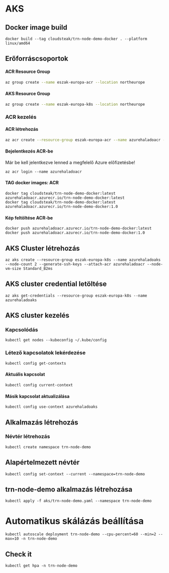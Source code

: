 # AKS 


## Docker image build

```
docker build --tag cloudsteak/trn-node-demo-docker . --platform linux/amd64
```

## Erőforráscsoportok

#### ACR Resource Group

```bash
az group create --name eszak-europa-acr --location northeurope
```

#### AKS Resource Group

```bash
az group create --name eszak-europa-k8s --location northeurope
```

### ACR kezelés

#### ACR létrehozás

```bash
az acr create --resource-group eszak-europa-acr --name azurehaladoacr --sku Basic
  ```


#### Bejelentkezés ACR-be

Már be kell jelentkezve lenned a megfelelő Azure előfizetésbe!

```
az acr login --name azurehaladoacr
```


#### TAG docker images: ACR

```
docker tag cloudsteak/trn-node-demo-docker:latest azurehaladoacr.azurecr.io/trn-node-demo-docker:latest
docker tag cloudsteak/trn-node-demo-docker:latest azurehaladoacr.azurecr.io/trn-node-demo-docker:1.0
```

#### Kép feltöltése ACR-be

```
docker push azurehaladoacr.azurecr.io/trn-node-demo-docker:latest
docker push azurehaladoacr.azurecr.io/trn-node-demo-docker:1.0
```

## AKS Cluster létrehozás

```
az aks create --resource-group eszak-europa-k8s --name azurehaladoaks --node-count 2 --generate-ssh-keys --attach-acr azurehaladoacr --node-vm-size Standard_B2ms
```

## AKS cluster credential letöltése

```
az aks get-credentials --resource-group eszak-europa-k8s --name azurehaladoaks
```

## AKS cluster kezelés

### Kapcsolódás

```
kubectl get nodes --kubeconfig ~/.kube/config
```

### Létező kapcsolatok lekérdezése

```
kubectl config get-contexts
```

#### Aktuális kapcsolat

```
kubectl config current-context
```

#### Másik kapcsolat aktualizálása

```
kubectl config use-context azurehaladoaks
```


## Alkalmazás létrehozás

### Névtér létrehozás

```
kubectl create namespace trn-node-demo
```

## Alapértelmezett névtér

```
kubectl config set-context --current --namespace=trn-node-demo
```

## trn-node-demo alkalmazás létrehozása

```
kubectl apply -f aks/trn-node-demo.yaml --namespace trn-node-demo
```

# Automatikus skálázás beállítása

```
kubectl autoscale deployment trn-node-demo --cpu-percent=60 --min=2 --max=10 -n trn-node-demo
```

## Check it

```
kubectl get hpa -n trn-node-demo
```